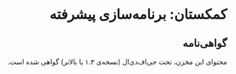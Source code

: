 <div dir="rtl">

# کمکستان: برنامه‌سازی پیشرفته

## گواهی‌نامه

محتوای این مخزن، تحت جی‌اف‌دی‌ال (نسخه‌ی ۱.۳ یا بالاتر) گواهی شده است.

</div>


